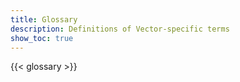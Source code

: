 ```yaml
---
title: Glossary
description: Definitions of Vector-specific terms
show_toc: true
---
```


{{< glossary >}}
